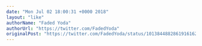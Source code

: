 ```yaml
---
date: "Mon Jul 02 18:00:31 +0000 2018"
layout: "like"
authorName: "Faded Yoda"
authorUrl: "https://twitter.com/FadedYoda"
originalPost: "https://twitter.com/FadedYoda/status/1013844882861916162"
---
```

